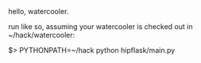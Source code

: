 hello, watercooler.

run like so, assuming your watercooler is checked out in ~/hack/watercooler:

$> PYTHONPATH=~/hack python hipflask/main.py
